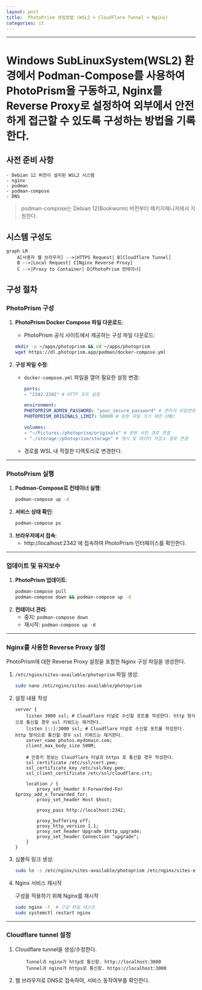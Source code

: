 ```yaml
---
layout: post
title:  PhotoPrism 셋업방법 (WSL2 + CloudFlare Tunnel + Nginx)
categories: it
---
```


---

# **Windows SubLinuxSystem(WSL2) 환경에서 Podman-Compose를 사용하여 PhotoPrism을 구동하고, Nginx를 Reverse Proxy로 설정하여 외부에서 안전하게 접근할 수 있도록 구성하는 방법을 기록한다.**

## **사전 준비 사항**
    - Debian 12 버전이 설치된 WSL2 시스템
    - nginx
    - podman
    - podman-compose
    - DNS

> podman-compose는 Debian 12(Bookworm) 버전부터 패키지매니저에서 지원한다.

## **시스템 구성도**

```mermaid!
graph LR
    A[사용자 웹 브라우저] -->|HTTPS Request| B[Cloudflare Tunnel]
    B -->|Local Request| C[Nginx Reverse Proxy]
    C -->|Proxy to Container| D[PhotoPrism 컨테이너]
```

## **구성 절차**

### **PhotoPrism 구성**

1. **PhotoPrism Docker Compose 파일 다운로드**:
    - PhotoPrism 공식 사이트에서 제공하는 구성 파일 다운로드:

    ```bash
    mkdir -p ~/apps/photoprism && cd ~/apps/photoprism
    wget https://dl.photoprism.app/podman/docker-compose.yml
    ```

2. **구성 파일 수정**:
    - `docker-compose.yml` 파일을 열어 필요한 설정 변경:

        ```yaml
        ports:
        - "2342:2342" # HTTP 포트 설정

        environment:
        PHOTOPRISM_ADMIN_PASSWORD: "your_secure_password" # 관리자 비밀번호 설정
        PHOTOPRISM_ORIGINALS_LIMIT: 50000 # 원본 파일 크기 제한 (MB)

        volumes:
        - "~/Pictures:/photoprism/originals" # 원본 사진 경로 연결
        - "./storage:/photoprism/storage" # 캐시 및 데이터 저장소 경로 연결
        ```
    - 경로를 WSL 내 적절한 디렉토리로 변경한다.

---

### **PhotoPrism 실행**

1. **Podman-Compose로 컨테이너 실행**:
    ```bash
    podman-compose up -d
    ```
2. **서비스 상태 확인**:
    ```bash
    podman-compose ps
    ```
3. **브라우저에서 접속**:
    - http://localhost:2342 에 접속하여 PhotoPrism 인터페이스를 확인한다.

---

### **업데이트 및 유지보수**

1. **PhotoPrism 업데이트**:
    ```bash
    podman-compose pull
    podman-compose down && podman-compose up -d
    ```
2. **컨테이너 관리**:
    - 중지: `podman-compose down`
    - 재시작: `podman-compose up -d`

---

### **Nginx를 사용한 Reverse Proxy 설정**


PhotoPrism에 대한 Reverse Proxy 설정을 포함한 Nginx 구성 파일을 생성한다.

1. `/etc/nginx/sites-available/photoprism` 파일 생성:

    ```bash
    sudo nano /etc/nginx/sites-available/photoprism
    ```

2. 설정 내용 작성

    ```nginx
    server {
        listen 3000 ssl; # Cloudflare 터널로 수신할 포트를 작성한다. http 형식으로 통신할 경우 ssl 키워드는 제거한다.
        listen [::]:3000 ssl; # Cloudflare 터널로 수신할 포트를 작성한다. http 형식으로 통신할 경우 ssl 키워드는 제거한다.
        server_name photos.mydomain.com;
        client_max_body_size 500M;

        # 인증키 정보는 Cloudflare 터널과 https 로 통신할 경우 작성한다.
        ssl_certificate /etc/ssl/cert.pem;
        ssl_certificate_key /etc/ssl/key.pem;
        ssl_client_certificate /etc/ssl/cloudflare.crt;

        location / {
            proxy_set_header X-Forwarded-For $proxy_add_x_forwarded_for;
            proxy_set_header Host $host;

            proxy_pass http://localhost:2342;

            proxy_buffering off;
            proxy_http_version 1.1;
            proxy_set_header Upgrade $http_upgrade;
            proxy_set_header Connection "upgrade";
        }
    }
    ```

3. 심볼릭 링크 생성:
    ```bash
    sudo ln -s /etc/nginx/sites-available/photoprism /etc/nginx/sites-enabled/
    ```

4. Nginx 서비스 재시작

    구성을 적용하기 위해 Nginx를 재시작

    ```bash
    sudo nginx -t  # 구성 파일 테스트
    sudo systemctl restart nginx
    ```

---

### **Cloudflare tunnel 설정**

1. Cloudflare tunnel을 생성/수정한다.
    ```text
        Tunnel과 nginx가 http로 통신함. http://localhost:3000
        Tunnel과 nginx가 https로 통신함. https://localhost:3000
    ```
2. 웹 브라우저로 DNS로 접속하여, 서비스 동작여부를 확인한다. 